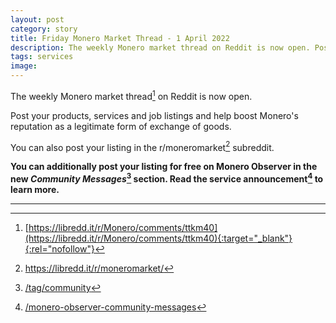 ```yaml
---
layout: post
category: story
title: Friday Monero Market Thread - 1 April 2022
description: The weekly Monero market thread on Reddit is now open. Post your products, services and job listings.
tags: services
image: 
---
```


The weekly Monero market thread[^1] on Reddit is now open. 

Post your products, services and job listings and help boost Monero's reputation as a legitimate form of exchange of goods.

You can also post your listing in the r/moneromarket[^2] subreddit.

**You can additionally post your listing for free on Monero Observer in the new *Community Messages*[^3] section. Read the service announcement[^4] to learn more.**

---

[^1]: [https://libredd.it/r/Monero/comments/ttkm40](https://libredd.it/r/Monero/comments/ttkm40){:target="_blank"}{:rel="nofollow"}
[^2]: https://libredd.it/r/moneromarket/
[^3]: [/tag/community](/tag/community)
[^4]: [/monero-observer-community-messages](/monero-observer-community-messages)
